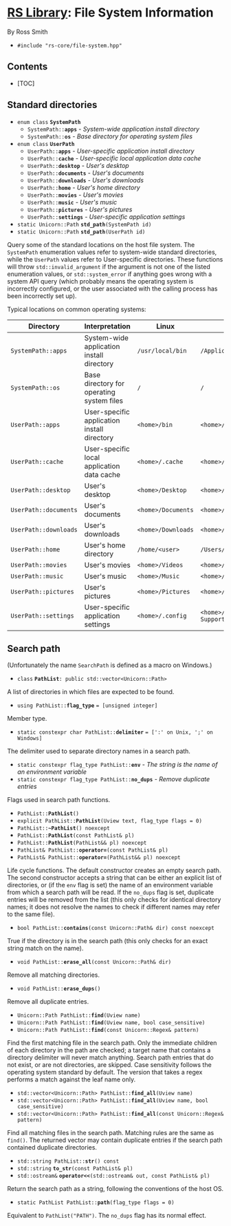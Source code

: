 # [RS Library](index.html): File System Information #

By Ross Smith

* `#include "rs-core/file-system.hpp"`

## Contents ##

* [TOC]

## Standard directories ##

* `enum class` **`SystemPath`**
    * `SystemPath::`**`apps`** _- System-wide application install directory_
    * `SystemPath::`**`os`** _- Base directory for operating system files_
* `enum class` **`UserPath`**
    * `UserPath::`**`apps`** _- User-specific application install directory_
    * `UserPath::`**`cache`** _- User-specific local application data cache_
    * `UserPath::`**`desktop`** _- User's desktop_
    * `UserPath::`**`documents`** _- User's documents_
    * `UserPath::`**`downloads`** _- User's downloads_
    * `UserPath::`**`home`** _- User's home directory_
    * `UserPath::`**`movies`** _- User's movies_
    * `UserPath::`**`music`** _- User's music_
    * `UserPath::`**`pictures`** _- User's pictures_
    * `UserPath::`**`settings`** _- User-specific application settings_
* `static Unicorn::Path` **`std_path`**`(SystemPath id)`
* `static Unicorn::Path` **`std_path`**`(UserPath id)`

Query some of the standard locations on the host file system. The `SystemPath`
enumeration values refer to system-wide standard directories, while the
`UserPath` values refer to User-specific directories. These functions will
throw `std::invalid_argument` if the argument is not one of the listed
enumeration values, or `std::system_error` if anything goes wrong with a
system API query (which probably means the operating system is incorrectly
configured, or the user associated with the calling process has been
incorrectly set up).

Typical locations on common operating systems:

Directory              | Interpretation                               | Linux               | Mac                                   | Windows
---------              | --------------                               | -----               | ---                                   | -------
`SystemPath::apps`     | System-wide application install directory    | `/usr/local/bin`    | `/Applications`                       | `C:\Program Files`
`SystemPath::os`       | Base directory for operating system files    | `/`                 | `/`                                   | `C:\Windows`
`UserPath::apps`       | User-specific application install directory  | `<home>/bin`        | `<home>/Applications`                 | `<home>\AppData\Local\Programs`
`UserPath::cache`      | User-specific local application data cache   | `<home>/.cache`     | `<home>/Library/Caches`               | `<home>\AppData\Local`
`UserPath::desktop`    | User's desktop                               | `<home>/Desktop`    | `<home>/Desktop`                      | `<home>\Desktop`
`UserPath::documents`  | User's documents                             | `<home>/Documents`  | `<home>/Documents`                    | `<home>\Documents`
`UserPath::downloads`  | User's downloads                             | `<home>/Downloads`  | `<home>/Downloads`                    | `<home>\Downloads`
`UserPath::home`       | User's home directory                        | `/home/<user>`      | `/Users/<user>`                       | `C:\Users\<user>`
`UserPath::movies`     | User's movies                                | `<home>/Videos`     | `<home>/Movies`                       | `<home>\Videos`
`UserPath::music`      | User's music                                 | `<home>/Music`      | `<home>/Music`                        | `<home>\Music`
`UserPath::pictures`   | User's pictures                              | `<home>/Pictures`   | `<home>/Pictures`                     | `<home>\Pictures`
`UserPath::settings`   | User-specific application settings           | `<home>/.config`    | `<home>/Library/Application Support`  | `<home>\AppData\Roaming`

## Search path ##

(Unfortunately the name `SearchPath` is defined as a macro on Windows.)

* `class` **`PathList`**`: public std::vector<Unicorn::Path>`

A list of directories in which files are expected to be found.

* `using PathList::`**`flag_type`** `= [unsigned integer]`

Member type.

* `static constexpr char PathList::`**`delimiter`** `= [':' on Unix, ';' on Windows]`

The delimiter used to separate directory names in a search path.

* `static constexpr flag_type PathList::`**`env`**      _- The string is the name of an environment variable_
* `static constexpr flag_type PathList::`**`no_dups`**  _- Remove duplicate entries_

Flags used in search path functions.

* `PathList::`**`PathList`**`()`
* `explicit PathList::`**`PathList`**`(Uview text, flag_type flags = 0)`
* `PathList::`**`~PathList`**`() noexcept`
* `PathList::`**`PathList`**`(const PathList& pl)`
* `PathList::`**`PathList`**`(PathList&& pl) noexcept`
* `PathList& PathList::`**`operator=`**`(const PathList& pl)`
* `PathList& PathList::`**`operator=`**`(PathList&& pl) noexcept`

Life cycle functions. The default constructor creates an empty search path.
The second constructor accepts a string that can be either an explicit list of
directories, or (if the `env` flag is set) the name of an environment variable
from which a search path will be read. If the `no_dups` flag is set, duplicate
entries will be removed from the list (this only checks for identical
directory names; it does not resolve the names to check if different names may
refer to the same file).

* `bool PathList::`**`contains`**`(const Unicorn::Path& dir) const noexcept`

True if the directory is in the search path (this only checks for an exact
string match on the name).

* `void PathList::`**`erase_all`**`(const Unicorn::Path& dir)`

Remove all matching directories.

* `void PathList::`**`erase_dups`**`()`

Remove all duplicate entries.

* `Unicorn::Path PathList::`**`find`**`(Uview name)`
* `Unicorn::Path PathList::`**`find`**`(Uview name, bool case_sensitive)`
* `Unicorn::Path PathList::`**`find`**`(const Unicorn::Regex& pattern)`

Find the first matching file in the search path. Only the immediate children
of each directory in the path are checked; a target name that contains a
directory delimiter will never match anything. Search path entries that do not
exist, or are not directories, are skipped. Case sensitivity follows the
operating system standard by default. The version that takes a regex performs
a match against the leaf name only.

* `std::vector<Unicorn::Path> PathList::`**`find_all`**`(Uview name)`
* `std::vector<Unicorn::Path> PathList::`**`find_all`**`(Uview name, bool case_sensitive)`
* `std::vector<Unicorn::Path> PathList::`**`find_all`**`(const Unicorn::Regex& pattern)`

Find all matching files in the search path. Matching rules are the same as
`find()`. The returned vector may contain duplicate entries if the search path
contained duplicate directories.

* `std::string PathList::`**`str`**`() const`
* `std::string` **`to_str`**`(const PathList& pl)`
* `std::ostream&` **`operator<<`**`(std::ostream& out, const PathList& pl)`

Return the search path as a string, following the conventions of the host OS.

* `static PathList PathList::`**`path`**`(flag_type flags = 0)`

Equivalent to `PathList("PATH")`. The `no_dups` flag has its normal effect.
